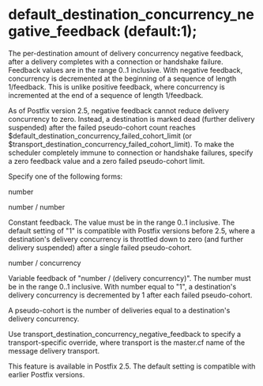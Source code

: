 # default_destination_concurrency_negative_feedback (default:1); 

 The per-destination amount of delivery concurrency negative
feedback, after a delivery completes with a connection or handshake
failure. Feedback values are in the range 0..1 inclusive. With
negative feedback, concurrency is decremented at the beginning of
a sequence of length 1/feedback. This is unlike positive feedback,
where concurrency is incremented at the end of a sequence of length
1/feedback. 

 As of Postfix version 2.5, negative feedback cannot reduce
delivery concurrency to zero.  Instead, a destination is marked
dead (further delivery suspended) after the failed pseudo-cohort
count reaches $default_destination_concurrency_failed_cohort_limit
(or $transport_destination_concurrency_failed_cohort_limit).
To make the scheduler completely immune to connection or handshake
failures, specify a zero feedback value and a zero failed pseudo-cohort
limit.  

 Specify one of the following forms: 



 number  

 number / number  

 Constant feedback. The value must be in the range 0..1 inclusive.
The default setting of "1" is compatible with Postfix versions
before 2.5, where a destination's delivery concurrency is throttled
down to zero (and further delivery suspended) after a single failed
pseudo-cohort. 

 number / concurrency  

 Variable feedback of "number / (delivery concurrency)".
The number must be in the range 0..1 inclusive. With
number equal to "1", a destination's delivery concurrency
is decremented by 1 after each failed pseudo-cohort.  



 A pseudo-cohort is the number of deliveries equal to a destination's
delivery concurrency. 

 Use transport_destination_concurrency_negative_feedback
to specify a transport-specific override, where transport
is the master.cf
name of the message delivery transport. 

 This feature is available in Postfix 2.5. The default setting
is compatible with earlier Postfix versions. 



